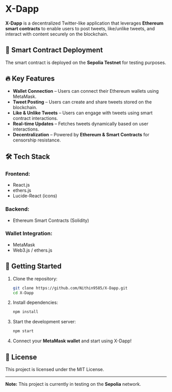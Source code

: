 # X-Dapp

**X-Dapp** is a decentralized Twitter-like application that leverages **Ethereum smart contracts** to enable users to post tweets, like/unlike tweets, and interact with content securely on the blockchain.

## 🚀 Smart Contract Deployment
The smart contract is deployed on the **Sepolia Testnet** for testing purposes.

## 🔥 Key Features
- **Wallet Connection** – Users can connect their Ethereum wallets using MetaMask.
- **Tweet Posting** – Users can create and share tweets stored on the blockchain.
- **Like & Unlike Tweets** – Users can engage with tweets using smart contract interactions.
- **Real-time Updates** – Fetches tweets dynamically based on user interactions.
- **Decentralization** – Powered by **Ethereum & Smart Contracts** for censorship resistance.

## 🛠 Tech Stack
### **Frontend:**
- React.js
- ethers.js
- Lucide-React (icons)

### **Backend:**
- Ethereum Smart Contracts (Solidity)

### **Wallet Integration:**
- MetaMask
- Web3.js / ethers.js

## 🎯 Getting Started
1. Clone the repository:
   ```sh
   git clone https://github.com/Nithin9585/X-Dapp.git
   cd X-Dapp
   ```
2. Install dependencies:
   ```sh
   npm install
   ```
3. Start the development server:
   ```sh
   npm start
   ```
4. Connect your **MetaMask wallet** and start using X-Dapp!

## 📜 License
This project is licensed under the MIT License.

---
**Note:** This project is currently in testing on the **Sepolia** network. 

